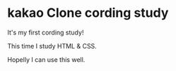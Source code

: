 # kakao Clone cording study

It's my first cording study!

This time I study HTML & CSS.

Hopelly I can use this well.